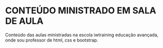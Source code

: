 # CONTEÚDO MINISTRADO EM SALA DE AULA
Conteúdo das aulas ministradas na escola iwtraining educação avançada, onde sou professor de html, css e bootstrap.
